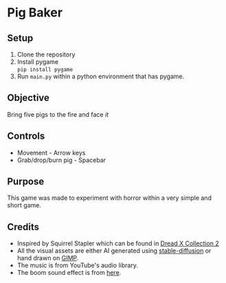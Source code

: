 # Pig Baker

## Setup
1. Clone the repository  
2. Install pygame  
`pip install pygame`
3. Run `main.py` within a python environment that has pygame. 

## Objective
Bring five pigs to the fire and face *it*

## Controls
- Movement - Arrow keys
- Grab/drop/burn pig - Spacebar

## Purpose
This game was made to experiment with horror within a very simple
and short game.

## Credits
- Inspired by Squirrel Stapler which can be found in [Dread X Collection 2](https://store.steampowered.com/app/1380390/Dread_X_Collection_2/)
- All the visual assets are either AI generated using [stable-diffusion](https://huggingface.co/spaces/stabilityai/stable-diffusion)
or hand drawn on [GIMP](https://www.gimp.org/). 
- The music is from YouTube's audio library.
- The boom sound effect is from [here](https://freesound.org/people/HerbertBoland/sounds/33637/).
